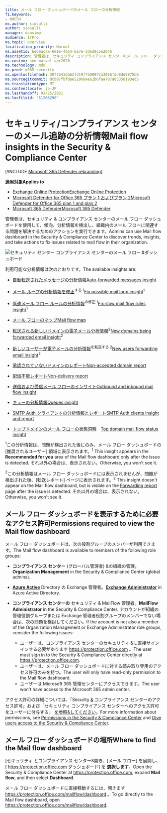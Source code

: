 ```yaml
---
title: メール フロー ダッシュボードのメール フローの分析情報
f1.keywords:
- NOCSH
ms.author: siosulli
author: siosulli
manager: dansimp
audience: ITPro
ms.topic: overview
localization_priority: Normal
ms.assetid: beb6acaa-6016-4d54-ba7e-3d6d035e2b46
description: 管理者は、セキュリティ コンプライアンス センターのメール フロー ダッシュボードで利用可能な分析情報とレポート&できます。
ms.custom: seo-marvel-apr2020
ms.technology: mdo
ms.prod: m365-security
ms.openlocfilehash: 39f7b43db62fd19f7500972a3016fdd8dd0875b6
ms.sourcegitcommit: dcb97fbfdae52960ae62b6faa707a05358193ed5
ms.translationtype: MT
ms.contentlocale: ja-JP
ms.lasthandoff: 03/25/2021
ms.locfileid: "51206290"
---
```

# <a name="mail-flow-insights-in-the-security--compliance-center"></a><span data-ttu-id="a7c25-103">セキュリティ/コンプライアンス センターのメール追跡の分析情報</span><span class="sxs-lookup"><span data-stu-id="a7c25-103">Mail flow insights in the Security & Compliance Center</span></span>

[!INCLUDE [Microsoft 365 Defender rebranding](../includes/microsoft-defender-for-office.md)]

<span data-ttu-id="a7c25-104">**適用対象**</span><span class="sxs-lookup"><span data-stu-id="a7c25-104">**Applies to**</span></span>
- [<span data-ttu-id="a7c25-105">Exchange Online Protection</span><span class="sxs-lookup"><span data-stu-id="a7c25-105">Exchange Online Protection</span></span>](exchange-online-protection-overview.md)
- [<span data-ttu-id="a7c25-106">Microsoft Defender for Office 365 プラン 1 およびプラン 2</span><span class="sxs-lookup"><span data-stu-id="a7c25-106">Microsoft Defender for Office 365 plan 1 and plan 2</span></span>](defender-for-office-365.md)
- [<span data-ttu-id="a7c25-107">Microsoft 365 Defender</span><span class="sxs-lookup"><span data-stu-id="a7c25-107">Microsoft 365 Defender</span></span>](../defender/microsoft-365-defender.md)

<span data-ttu-id="a7c25-108">管理者は、セキュリティ & コンプライアンス センターのメール フロー ダッシュボードを使用して、傾向、分析情報を検出し、組織内のメール フローに関連する問題を解決するためのアクションを実行できます。</span><span class="sxs-lookup"><span data-stu-id="a7c25-108">Admins can use Mail flow dashboard in the Security & Compliance Center to discover trends, insights, and take actions to fix issues related to mail flow in their organization.</span></span>

![セキュリティ センター コンプライアンス センターのメール フロー &ダッシュボード](../../media/mail-flow-dashboard-v2.png)

<span data-ttu-id="a7c25-110">利用可能な分析情報は次のとおりです。</span><span class="sxs-lookup"><span data-stu-id="a7c25-110">The available insights are:</span></span>

- [<span data-ttu-id="a7c25-111">自動転送されたメッセージの分析情報</span><span class="sxs-lookup"><span data-stu-id="a7c25-111">Auto-forwarded messages insight</span></span>](mfi-auto-forwarded-messages-report.md)

- <span data-ttu-id="a7c25-112">[メール ループの分析情報を修正](mfi-mail-loop-insight.md)<sup>する 1</sup></span><span class="sxs-lookup"><span data-stu-id="a7c25-112">[Fix possible mail loop insight](mfi-mail-loop-insight.md)<sup>1</sup></span></span>

- <span data-ttu-id="a7c25-113">[低速メール フロー ルールの分析情報](mfi-slow-mail-flow-rules-insight.md)<sup>の修正 1</sup></span><span class="sxs-lookup"><span data-stu-id="a7c25-113">[Fix slow mail flow rules insight](mfi-slow-mail-flow-rules-insight.md)<sup>1</sup></span></span>

- [<span data-ttu-id="a7c25-114">メール フローのマップ</span><span class="sxs-lookup"><span data-stu-id="a7c25-114">Mail flow map</span></span>](mfi-mail-flow-map-report.md)

- <span data-ttu-id="a7c25-115">[転送される新しいドメインの電子メール分析情報](mfi-new-domains-being-forwarded-email.md)<sup>2</sup></span><span class="sxs-lookup"><span data-stu-id="a7c25-115">[New domains being forwarded email insight](mfi-new-domains-being-forwarded-email.md)<sup>2</sup></span></span>

- <span data-ttu-id="a7c25-116">[新しいユーザーが電子メールの分析情報](mfi-new-users-forwarding-email.md)<sup>を転送する 2</sup></span><span class="sxs-lookup"><span data-stu-id="a7c25-116">[New users forwarding email insight](mfi-new-users-forwarding-email.md)<sup>2</sup></span></span>

- [<span data-ttu-id="a7c25-117">承認されていないドメインのレポート</span><span class="sxs-lookup"><span data-stu-id="a7c25-117">Non-accepted domain report</span></span>](mfi-non-accepted-domain-report.md)

- [<span data-ttu-id="a7c25-118">配信不能レポート</span><span class="sxs-lookup"><span data-stu-id="a7c25-118">Non-delivery report</span></span>](mfi-non-delivery-report.md)

- [<span data-ttu-id="a7c25-119">送信および受信メール フローのインサイト</span><span class="sxs-lookup"><span data-stu-id="a7c25-119">Outbound and inbound mail flow insight</span></span>](mfi-outbound-and-inbound-mail-flow.md)

- [<span data-ttu-id="a7c25-120">キューの分析情報</span><span class="sxs-lookup"><span data-stu-id="a7c25-120">Queues insight</span></span>](mfi-queue-alerts-and-queues.md)

- [<span data-ttu-id="a7c25-121">SMTP Auth クライアントの分析情報とレポート</span><span class="sxs-lookup"><span data-stu-id="a7c25-121">SMTP Auth clients insight and report</span></span>](mfi-smtp-auth-clients-report.md)

- <span data-ttu-id="a7c25-122">[トップドメインのメール フローの状態洞察](mfi-domain-mail-flow-status-insight.md)　</span><span class="sxs-lookup"><span data-stu-id="a7c25-122">[Top domain mail flow status insight](mfi-domain-mail-flow-status-insight.md)</span></span>

<span data-ttu-id="a7c25-123"><sup>1</sup>この分析情報は、問題が検出された後にのみ、メール フロー ダッシュボードの [推奨されるユーザー] 領域に表示されます。</span><span class="sxs-lookup"><span data-stu-id="a7c25-123"><sup>1</sup> This insight appears in the **Recommended for you** area of the Mail flow dashboard only after the issue is detected.</span></span> <span data-ttu-id="a7c25-124">それ以外の場合は、表示されない。</span><span class="sxs-lookup"><span data-stu-id="a7c25-124">Otherwise, you won't see it.</span></span>

<span data-ttu-id="a7c25-125"><sup>2</sup>この分析情報はメール フロー ダッシュボードには表示されませんが、問題が[](view-mail-flow-reports.md#forwarding-report)検出された後、[転送レポート] ページに表示されます。</span><span class="sxs-lookup"><span data-stu-id="a7c25-125"><sup>2</sup> This insight doesn't appear on the Mail flow dashboard, but is visible on the [Forwarding report](view-mail-flow-reports.md#forwarding-report) page after the issue is detected.</span></span> <span data-ttu-id="a7c25-126">それ以外の場合は、表示されない。</span><span class="sxs-lookup"><span data-stu-id="a7c25-126">Otherwise, you won't see it.</span></span>

## <a name="permissions-required-to-view-the-mail-flow-dashboard"></a><span data-ttu-id="a7c25-127">メール フロー ダッシュボードを表示するために必要なアクセス許可</span><span class="sxs-lookup"><span data-stu-id="a7c25-127">Permissions required to view the Mail flow dashboard</span></span>

<span data-ttu-id="a7c25-128">メール フロー ダッシュボードは、次の役割グループのメンバーが利用できます。</span><span class="sxs-lookup"><span data-stu-id="a7c25-128">The Mail flow dashboard is available to members of the following role groups:</span></span>

- <span data-ttu-id="a7c25-129">**コンプライアンス センター** (グローバル管理者) &の組織の管理。</span><span class="sxs-lookup"><span data-stu-id="a7c25-129">**Organization Management** in the Security & Compliance Center (global admins).</span></span>

- <span data-ttu-id="a7c25-130">**[Azure Active](/azure/active-directory/users-groups-roles/directory-assign-admin-roles#exchange-administrator)** Directory の Exchange 管理者。</span><span class="sxs-lookup"><span data-stu-id="a7c25-130">**[Exchange Administrator](/azure/active-directory/users-groups-roles/directory-assign-admin-roles#exchange-administrator)** in Azure Active Directory.</span></span>

- <span data-ttu-id="a7c25-131">**コンプライアンス センターの** セキュリティ & MailFlow 管理者。</span><span class="sxs-lookup"><span data-stu-id="a7c25-131">**MailFlow Administrator** in the Security & Compliance Center.</span></span> <span data-ttu-id="a7c25-132">アカウントが組織の管理役割グループまたは Exchange 管理者役割グループのメンバーでない場合は、次の問題を検討してください。</span><span class="sxs-lookup"><span data-stu-id="a7c25-132">If the account is not also a member of the Organization Management or Exchange Administrator role groups, consider the following issues:</span></span>
  - <span data-ttu-id="a7c25-133">ユーザーは、コンプライアンス センターのセキュリティ &に直接サインインする必要があります <https://protection.office.com> 。</span><span class="sxs-lookup"><span data-stu-id="a7c25-133">The user must sign in to the Security & Compliance Center directly at <https://protection.office.com>.</span></span>
  - <span data-ttu-id="a7c25-134">ユーザーは、メール フロー ダッシュボードに対する読み取り専用のアクセス許可のみを持つ。</span><span class="sxs-lookup"><span data-stu-id="a7c25-134">The user will only have read-only permission to the Mail flow dashboard.</span></span>
  - <span data-ttu-id="a7c25-135">ユーザーは Microsoft 365 管理センターにアクセスできます。</span><span class="sxs-lookup"><span data-stu-id="a7c25-135">The user won't have access to the Microsoft 365 admin center.</span></span>

<span data-ttu-id="a7c25-136">アクセス許可の詳細については、「Security [&](permissions-in-the-security-and-compliance-center.md) コンプライアンス センターのアクセス許可」および「セキュリティ コンプライアンス センターへのアクセス許可をユーザーに付与する」 [を参照&してください](grant-access-to-the-security-and-compliance-center.md)。</span><span class="sxs-lookup"><span data-stu-id="a7c25-136">For more information about permissions, see [Permissions in the Security & Compliance Center](permissions-in-the-security-and-compliance-center.md) and [Give users access to the Security & Compliance Center](grant-access-to-the-security-and-compliance-center.md).</span></span>

## <a name="where-to-find-the-mail-flow-dashboard"></a><span data-ttu-id="a7c25-137">メール フロー ダッシュボードの場所</span><span class="sxs-lookup"><span data-stu-id="a7c25-137">Where to find the Mail flow dashboard</span></span>

<span data-ttu-id="a7c25-138">[セキュリティ とコンプライアンス センター&開き、[メール フロー] を展開し、[ <https://protection.office.com> ダッシュボード] を **選択します**。</span><span class="sxs-lookup"><span data-stu-id="a7c25-138">Open the Security & Compliance Center at <https://protection.office.com>, expand **Mail flow**, and then select **Dashboard**.</span></span>

<span data-ttu-id="a7c25-139">メール フロー ダッシュボードに直接移動するには、開きます <https://protection.office.com/mailflow/dashboard> 。</span><span class="sxs-lookup"><span data-stu-id="a7c25-139">To go directly to the Mail flow dashboard, open <https://protection.office.com/mailflow/dashboard>.</span></span>